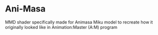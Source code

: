 # Ani-Masa
MMD shader specifically made for Animasa Miku model to recreate how it originally looked like in Animation:Master (A:M) program
